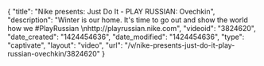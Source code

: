 {
    "title": "Nike presents: Just Do It - PLAY RUSSIAN: Ovechkin",
    "description": "Winter is our home. It's time to go out and show the world how we #PlayRussian \nhttp:\/\/playrussian.nike.com",
    "videoid": "3824620",
    "date_created": "1424454636",
    "date_modified": "1424454636",
    "type": "captivate",
    "layout": "video",
    "url": "\/v\/nike-presents-just-do-it-play-russian-ovechkin\/3824620"
}